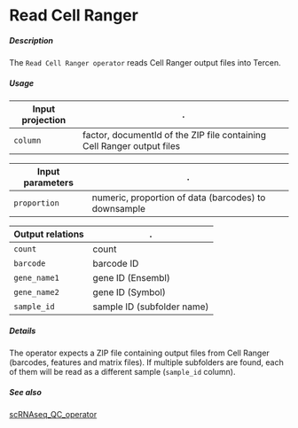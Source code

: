 # Read Cell Ranger

##### Description

The `Read Cell Ranger operator` reads Cell Ranger output files into Tercen.

##### Usage

Input projection|.
---|---
`column`        | factor, documentId of the ZIP file containing Cell Ranger output files

Input parameters|.
---|---
`proportion`        | numeric, proportion of data (barcodes) to downsample

Output relations|.
---|---
`count`         | count
`barcode`       | barcode ID
`gene_name1`    | gene ID (Ensembl)
`gene_name2`    | gene ID (Symbol)
`sample_id`     | sample ID (subfolder name)

##### Details

The operator expects a ZIP file containing output files from Cell Ranger
(barcodes, features and matrix files). If multiple subfolders are found, 
each of them will be read as a different sample (`sample_id` column).

##### See also

[scRNAseq_QC_operator](https://github.com/tercen/scRNAseq_QC_operator)
